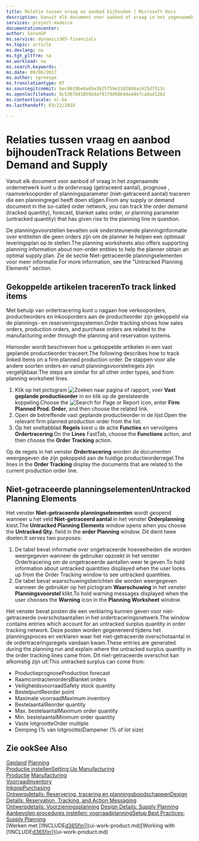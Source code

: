 ```yaml
---
title: Relatie tussen vraag en aanbod bijhouden | Microsoft Docs
description: Vanuit elk document voor aanbod of vraag in het zogenaamde ordernetwerk kunt u de ordervraag (getraceerd aantal), prognose , raamverkooporder of planningsparameter (niet-getraceerd aantal) traceren die een planningregel heeft doen stijgen.
services: project-madeira
documentationcenter: 
author: SorenGP
ms.service: dynamics365-financials
ms.topic: article
ms.devlang: na
ms.tgt_pltfrm: na
ms.workload: na
ms.search.keywords: 
ms.date: 09/06/2017
ms.author: sgroespe
ms.translationtype: HT
ms.sourcegitcommit: bec0619be0a65e3625759e13d2866ac615d7513c
ms.openlocfilehash: 8c53878418592daf9179d6864da4447ca8ad1262
ms.contentlocale: nl-be
ms.lasthandoff: 03/22/2018

---
```

# <a name="track-relations-between-demand-and-supply"></a><span data-ttu-id="dd1b9-103">Relaties tussen vraag en aanbod bijhouden</span><span class="sxs-lookup"><span data-stu-id="dd1b9-103">Track Relations Between Demand and Supply</span></span>
<span data-ttu-id="dd1b9-104">Vanuit elk document voor aanbod of vraag in het zogenaamde ordernetwerk kunt u de ordervraag (getraceerd aantal), prognose , raamverkooporder of planningsparameter (niet-getraceerd aantal) traceren die een planningregel heeft doen stijgen.</span><span class="sxs-lookup"><span data-stu-id="dd1b9-104">From any supply or demand document in the so-called order network, you can track the order demand (tracked quantity), forecast, blanket sales order, or planning parameter (untracked quantity) that has given rise to the planning line in question.</span></span>

<span data-ttu-id="dd1b9-105">De planningsvoorstellen bevatten ook ondersteunende planninginformatie over entiteiten die geen orders zijn om de planner te helpen een optimaal leveringsplan op te stellen.</span><span class="sxs-lookup"><span data-stu-id="dd1b9-105">The planning worksheets also offers supporting planning information about non-order entities to help the planner obtain an optimal supply plan.</span></span> <span data-ttu-id="dd1b9-106">Zie de sectie Niet-getraceerde planningselementen voor meer informatie.</span><span class="sxs-lookup"><span data-stu-id="dd1b9-106">For more information, see the "Untracked Planning Elements" section.</span></span>

## <a name="to-track-linked-items"></a><span data-ttu-id="dd1b9-107">Gekoppelde artikelen traceren</span><span class="sxs-lookup"><span data-stu-id="dd1b9-107">To track linked items</span></span>
<span data-ttu-id="dd1b9-108">Met behulp van ordertracering kunt u nagaan hoe verkooporders, productieorders en inkooporders aan de productieorder zijn gekoppeld via de plannings- en reserveringssystemen.</span><span class="sxs-lookup"><span data-stu-id="dd1b9-108">Order tracking shows how sales orders, production orders, and purchase orders are related to the manufacturing order through the planning and reservation systems.</span></span>

<span data-ttu-id="dd1b9-109">Hieronder wordt beschreven hoe u gekoppelde artikelen in een vast geplande productieorder traceert.</span><span class="sxs-lookup"><span data-stu-id="dd1b9-109">The following describes how to track linked items on a firm planned production order.</span></span> <span data-ttu-id="dd1b9-110">De stappen voor alle andere soorten orders en vanuit planningsvoorstelregels zijn vergelijkbaar.</span><span class="sxs-lookup"><span data-stu-id="dd1b9-110">The steps are similar for all other order types, and from planning worksheet lines.</span></span>

1. <span data-ttu-id="dd1b9-111">Klik op het pictogram ![Zoeken naar pagina of rapport](media/ui-search/search_small.png "pictogram Zoeken naar pagina of rapport"), voer **Vast geplande productieorder** in en klik op de gerelateerde koppeling.</span><span class="sxs-lookup"><span data-stu-id="dd1b9-111">Choose the ![Search for Page or Report](media/ui-search/search_small.png "Search for Page or Report icon") icon, enter **Firm Planned Prod. Order**, and then choose the related link.</span></span>
2. <span data-ttu-id="dd1b9-112">Open de betreffende vast geplande productieorder in de lijst.</span><span class="sxs-lookup"><span data-stu-id="dd1b9-112">Open the relevant firm planned production order from the list.</span></span>
3. <span data-ttu-id="dd1b9-113">Op het sneltabblad **Regels** kiest u de actie **Functies** en vervolgens **Ordertracering**.</span><span class="sxs-lookup"><span data-stu-id="dd1b9-113">On the **Lines** FastTab, choose the **Functions** action, and then choose the **Order Tracking** action.</span></span>

<span data-ttu-id="dd1b9-114">Op de regels in het venster **Ordertracering** worden de documenten weergegeven die zijn gekoppeld aan de huidige productieorderregel.</span><span class="sxs-lookup"><span data-stu-id="dd1b9-114">The lines in the **Order Tracking** display the documents that are related to the current production order line.</span></span>

## <a name="untracked-planning-elements"></a><span data-ttu-id="dd1b9-115">Niet-getraceerde planningselementen</span><span class="sxs-lookup"><span data-stu-id="dd1b9-115">Untracked Planning Elements</span></span>
<span data-ttu-id="dd1b9-116">Het venster **Niet-getraceerde planningselementen** wordt geopend wanneer u het veld **Niet-getraceerd aantal** in het venster **Orderplanning** kiest.</span><span class="sxs-lookup"><span data-stu-id="dd1b9-116">The **Untracked Planning Elements** window opens when you choose the **Untracked Qty.** field in the **order Planning** window.</span></span> <span data-ttu-id="dd1b9-117">Dit dient twee doelen:</span><span class="sxs-lookup"><span data-stu-id="dd1b9-117">It serves two purposes:</span></span>

1. <span data-ttu-id="dd1b9-118">De tabel bevat informatie over ongetraceerde hoeveelheden die worden weergegeven wanneer de gebruiker opzoekt in het venster Ordertracering om de ongetraceerde aantallen weer te geven.</span><span class="sxs-lookup"><span data-stu-id="dd1b9-118">To hold information about untracked quantities displayed when the user looks up from the Order Tracking window to see untracked quantities.</span></span>
2. <span data-ttu-id="dd1b9-119">De tabel bevat waarschuwingsberichten die worden weergegeven wanneer de gebruiker op het pictogram **Waarschuwing** in het venster **Planningsvoorstel** klikt.</span><span class="sxs-lookup"><span data-stu-id="dd1b9-119">To hold warning messages displayed when the user chooses the **Warning** icon in the **Planning Worksheet** window.</span></span>

<span data-ttu-id="dd1b9-120">Het venster bevat posten die een verklaring kunnen geven voor niet-getraceerde overschotaantallen in het ordertraceringsnetwerk.</span><span class="sxs-lookup"><span data-stu-id="dd1b9-120">The window contains entries which account for an untracked surplus quantity in order tracking network.</span></span> <span data-ttu-id="dd1b9-121">Deze posten worden gegenereerd tijdens het planningsproces en verklaren waar het niet-getraceerde overschotaantal in de ordertraceringsregels vandaan kwam.</span><span class="sxs-lookup"><span data-stu-id="dd1b9-121">These entries are generated during the planning run and explain where the untracked surplus quantity in the order tracking lines came from.</span></span> <span data-ttu-id="dd1b9-122">Dit niet-getraceerde overschot kan afkomstig zijn uit:</span><span class="sxs-lookup"><span data-stu-id="dd1b9-122">This untracked surplus can come from:</span></span>

- <span data-ttu-id="dd1b9-123">Productieprognose</span><span class="sxs-lookup"><span data-stu-id="dd1b9-123">Production forecast</span></span>
- <span data-ttu-id="dd1b9-124">Raamcontractenorders</span><span class="sxs-lookup"><span data-stu-id="dd1b9-124">Blanket orders</span></span>
- <span data-ttu-id="dd1b9-125">Veiligheidsvoorraad</span><span class="sxs-lookup"><span data-stu-id="dd1b9-125">Safety stock quantity</span></span>
- <span data-ttu-id="dd1b9-126">Bestelpunt</span><span class="sxs-lookup"><span data-stu-id="dd1b9-126">Reorder point</span></span>
- <span data-ttu-id="dd1b9-127">Maximale voorraad</span><span class="sxs-lookup"><span data-stu-id="dd1b9-127">Maximum inventory</span></span>
- <span data-ttu-id="dd1b9-128">Bestelaantal</span><span class="sxs-lookup"><span data-stu-id="dd1b9-128">Reorder quantity</span></span>
- <span data-ttu-id="dd1b9-129">Max. bestelaantal</span><span class="sxs-lookup"><span data-stu-id="dd1b9-129">Maximum order quantity</span></span>
- <span data-ttu-id="dd1b9-130">Min. bestelaantal</span><span class="sxs-lookup"><span data-stu-id="dd1b9-130">Minimum order quantity</span></span>
- <span data-ttu-id="dd1b9-131">Vaste lotgrootte</span><span class="sxs-lookup"><span data-stu-id="dd1b9-131">Order multiple</span></span>
- <span data-ttu-id="dd1b9-132">Demping (% van lotgrootte)</span><span class="sxs-lookup"><span data-stu-id="dd1b9-132">Dampener (% of lot size)</span></span>

## <a name="see-also"></a><span data-ttu-id="dd1b9-133">Zie ook</span><span class="sxs-lookup"><span data-stu-id="dd1b9-133">See Also</span></span>  
<span data-ttu-id="dd1b9-134">[Gepland](production-planning.md) </span><span class="sxs-lookup"><span data-stu-id="dd1b9-134">[Planning](production-planning.md) </span></span>  
[<span data-ttu-id="dd1b9-135">Productie instellen</span><span class="sxs-lookup"><span data-stu-id="dd1b9-135">Setting Up Manufacturing</span></span>](production-configure-production-processes.md)  
<span data-ttu-id="dd1b9-136">[Productie](production-manage-manufacturing.md)  </span><span class="sxs-lookup"><span data-stu-id="dd1b9-136">[Manufacturing](production-manage-manufacturing.md)  </span></span>  
[<span data-ttu-id="dd1b9-137">Voorraad</span><span class="sxs-lookup"><span data-stu-id="dd1b9-137">Inventory</span></span>](inventory-manage-inventory.md)  
[<span data-ttu-id="dd1b9-138">Inkoop</span><span class="sxs-lookup"><span data-stu-id="dd1b9-138">Purchasing</span></span>](purchasing-manage-purchasing.md)  
[<span data-ttu-id="dd1b9-139">Ontwerpdetails: Reservering, tracering en planningsboodschappen</span><span class="sxs-lookup"><span data-stu-id="dd1b9-139">Design Details: Reservation, Tracking, and Action Messaging</span></span>](design-details-reservation-order-tracking-and-action-messaging.md)  
<span data-ttu-id="dd1b9-140">[Ontwerpdetails: Voorzieningsplanning](design-details-supply-planning.md) </span><span class="sxs-lookup"><span data-stu-id="dd1b9-140">[Design Details: Supply Planning](design-details-supply-planning.md) </span></span>  
[<span data-ttu-id="dd1b9-141">Aanbevolen procedures instellen: voorraadplanning</span><span class="sxs-lookup"><span data-stu-id="dd1b9-141">Setup Best Practices: Supply Planning</span></span>](setup-best-practices-supply-planning.md)  
<span data-ttu-id="dd1b9-142">[Werken met [!INCLUDE[d365fin](includes/d365fin_md.md)]](ui-work-product.md)</span><span class="sxs-lookup"><span data-stu-id="dd1b9-142">[Working with [!INCLUDE[d365fin](includes/d365fin_md.md)]](ui-work-product.md)</span></span>


